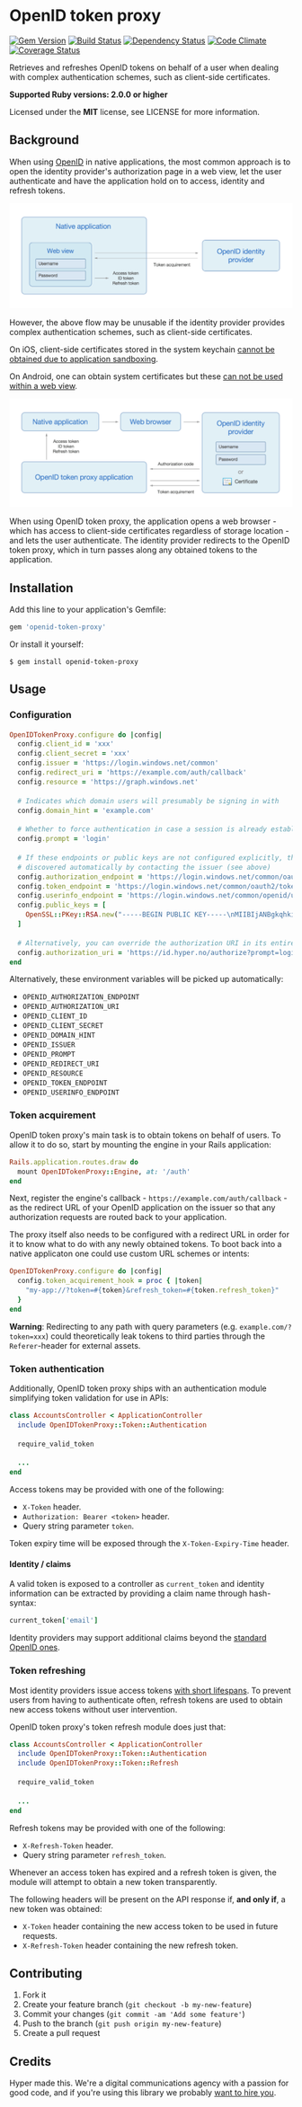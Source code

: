 # OpenID token proxy

[![Gem Version](https://img.shields.io/gem/v/openid-token-proxy.svg?style=flat)](https://rubygems.org/gems/openid-token-proxy)
[![Build Status](https://img.shields.io/travis/hyperoslo/openid-token-proxy.svg?style=flat)](https://travis-ci.org/hyperoslo/openid-token-proxy)
[![Dependency Status](https://img.shields.io/gemnasium/hyperoslo/openid-token-proxy.svg?style=flat)](https://gemnasium.com/hyperoslo/openid-token-proxy)
[![Code Climate](https://img.shields.io/codeclimate/github/hyperoslo/openid-token-proxy.svg?style=flat)](https://codeclimate.com/github/hyperoslo/openid-token-proxy)
[![Coverage Status](https://img.shields.io/coveralls/hyperoslo/openid-token-proxy.svg?style=flat)](https://coveralls.io/r/hyperoslo/openid-token-proxy)

Retrieves and refreshes OpenID tokens on behalf of a user when dealing with complex
authentication schemes, such as client-side certificates.

**Supported Ruby versions: 2.0.0 or higher**

Licensed under the **MIT** license, see LICENSE for more information.


## Background

When using [OpenID](http://openid.net/specs/openid-connect-core-1_0.html) in
native applications, the most common approach is to open the identity provider's
authorization page in a web view, let the user authenticate and have the application
hold on to access, identity and refresh tokens.

![Regular OpenID flow](docs/regular-openid-flow.png?raw=1)

However, the above flow may be unusable if the identity provider provides complex
authentication schemes, such as client-side certificates.

On iOS, client-side certificates stored in the system keychain [cannot be obtained due to application sandboxing](http://stackoverflow.com/questions/7648487/how-to-list-certificates-from-the-iphone-keychain-inside-my-app).

On Android, one can obtain system certificates but these [can not be used within a web view](http://stackoverflow.com/questions/15588851/android-webview-with-client-certificate).

![OpenID token proxy flow](docs/openid-token-proxy-flow.png?raw=1)

When using OpenID token proxy, the application opens a web browser - which has
access to client-side certificates regardless of storage location - and lets the
user authenticate. The identity provider redirects to the OpenID token proxy,
which in turn passes along any obtained tokens to the application.


## Installation

Add this line to your application's Gemfile:

```ruby
gem 'openid-token-proxy'
```

Or install it yourself:

    $ gem install openid-token-proxy


## Usage

### Configuration

```ruby
OpenIDTokenProxy.configure do |config|
  config.client_id = 'xxx'
  config.client_secret = 'xxx'
  config.issuer = 'https://login.windows.net/common'
  config.redirect_uri = 'https://example.com/auth/callback'
  config.resource = 'https://graph.windows.net'

  # Indicates which domain users will presumably be signing in with
  config.domain_hint = 'example.com'

  # Whether to force authentication in case a session is already established
  config.prompt = 'login'

  # If these endpoints or public keys are not configured explicitly, they will be
  # discovered automatically by contacting the issuer (see above)
  config.authorization_endpoint = 'https://login.windows.net/common/oauth2/authorize'
  config.token_endpoint = 'https://login.windows.net/common/oauth2/token'
  config.userinfo_endpoint = 'https://login.windows.net/common/openid/userinfo'
  config.public_keys = [
    OpenSSL::PKey::RSA.new("-----BEGIN PUBLIC KEY-----\nMIIBIjANBgkqhkiG9...")
  ]

  # Alternatively, you can override the authorization URI in its entirety:
  config.authorization_uri = 'https://id.hyper.no/authorize?prompt=login'
end
```

Alternatively, these environment variables will be picked up automatically:

- `OPENID_AUTHORIZATION_ENDPOINT`
- `OPENID_AUTHORIZATION_URI`
- `OPENID_CLIENT_ID`
- `OPENID_CLIENT_SECRET`
- `OPENID_DOMAIN_HINT`
- `OPENID_ISSUER`
- `OPENID_PROMPT`
- `OPENID_REDIRECT_URI`
- `OPENID_RESOURCE`
- `OPENID_TOKEN_ENDPOINT`
- `OPENID_USERINFO_ENDPOINT`


### Token acquirement

OpenID token proxy's main task is to obtain tokens on behalf of users. To allow it
to do so, start by mounting the engine in your Rails application:

```ruby
Rails.application.routes.draw do
  mount OpenIDTokenProxy::Engine, at: '/auth'
end
```

Next, register the engine's callback - `https://example.com/auth/callback` - as
the redirect URL of your OpenID application on the issuer so that any authorization
requests are routed back to your application.

The proxy itself also needs to be configured with a redirect URL in order for it
to know what to do with any newly obtained tokens. To boot back into a native
applicaton one could use custom URL schemes or intents:

```ruby
OpenIDTokenProxy.configure do |config|
  config.token_acquirement_hook = proc { |token|
    "my-app://?token=#{token}&refresh_token=#{token.refresh_token}"
  }
end
```

**Warning**: Redirecting to any path with query parameters (e.g. `example.com/?token=xxx`) could theoretically leak tokens to third parties through the `Referer`-header for external assets.


### Token authentication

Additionally, OpenID token proxy ships with an authentication module simplifying
token validation for use in APIs:

```ruby
class AccountsController < ApplicationController
  include OpenIDTokenProxy::Token::Authentication

  require_valid_token

  ...
end
```

Access tokens may be provided with one of the following:

- `X-Token` header.
- `Authorization: Bearer <token>` header.
- Query string parameter `token`.

Token expiry time will be exposed through the `X-Token-Expiry-Time` header.


#### Identity / claims

A valid token is exposed to a controller as `current_token` and identity information
can be extracted by providing a claim name through hash-syntax:

```ruby
current_token['email']
```

Identity providers may support additional claims beyond the [standard OpenID ones](http://openid.net/specs/openid-connect-core-1_0.html#StandardClaims).


### Token refreshing

Most identity providers issue access tokens [with short lifespans](http://openid.net/specs/openid-connect-core-1_0.html#TokenLifetime).
To prevent users from having to authenticate often, refresh tokens are used to
obtain new access tokens without user intervention.

OpenID token proxy's token refresh module does just that:

```ruby
class AccountsController < ApplicationController
  include OpenIDTokenProxy::Token::Authentication
  include OpenIDTokenProxy::Token::Refresh

  require_valid_token

  ...
end
```

Refresh tokens may be provided with one of the following:

- `X-Refresh-Token` header.
- Query string parameter `refresh_token`.

Whenever an access token has expired and a refresh token is given, the module will
attempt to obtain a new token transparently.

The following headers will be present on the API response if, **and only if**, a new
token was obtained:

- `X-Token` header containing the new access token to be used in future requests.
- `X-Refresh-Token` header containing the new refresh token.


## Contributing

1. Fork it
2. Create your feature branch (`git checkout -b my-new-feature`)
3. Commit your changes (`git commit -am 'Add some feature'`)
4. Push to the branch (`git push origin my-new-feature`)
5. Create a pull request


## Credits

Hyper made this. We're a digital communications agency with a passion for good code,
and if you're using this library we probably [want to hire you](http://hyper.no/jobs).
